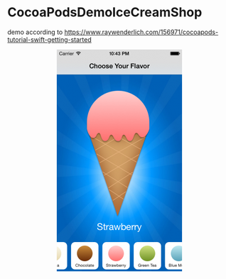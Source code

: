 # CocoaPodsDemoIceCreamShop
demo according to https://www.raywenderlich.com/156971/cocoapods-tutorial-swift-getting-started

<img src="./choose_flavor.png" width="282" height="500" style="clear: both; display: block;margin-left: auto;margin-right: auto;" /> 
